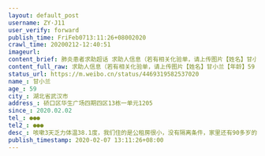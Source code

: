```yaml
---
layout: default_post
username: ZY·J11
user_verify: forward
publish_time: FriFeb0713:11:26+08002020
crawl_time: 20200212-12:40:51
imageurl: 
content_brief: 肺炎患者求助超话 求助人信息（若有相关化验单，请上传图片【姓名】甘小兰【年龄】59【所在城市】湖北省武汉市【所在小区、社区】硚口区华生广场四期四区13栋一单元1205【患病时间】2020.02.02【联系方式】●●●【其他紧急联系人】●●●【病情描述】咳嗽3天 乏力 体温38.1度  ...全文
content_full_raw: 求助人信息（若有相关化验单，请上传图片【姓名】甘小兰【年龄】59【所在城市】湖北省武汉市【所在小区、社区】硚口区华生广场四期四区13栋一单元1205【患病时间】2020.02.02【联系方式】●●●【其他紧急联系人】●●●【病情描述】咳嗽3天乏力体温38.1度，我们住的是公租房很小，没有隔离条件，家里还有90多岁的婆婆武汉
status_url: https://m.weibo.cn/status/4469319582537020
name_: 甘小兰
age_: 59
city_: 湖北省武汉市
address_: 硚口区华生广场四期四区13栋一单元1205
since_: 2020.02.02
tel_: ●●●
tel2_: ●●●
desc_: 咳嗽3天乏力体温38.1度，我们住的是公租房很小，没有隔离条件，家里还有90多岁的婆婆武汉
publish_timestamp: 2020-02-07 13:11:26+08:00
---
```

